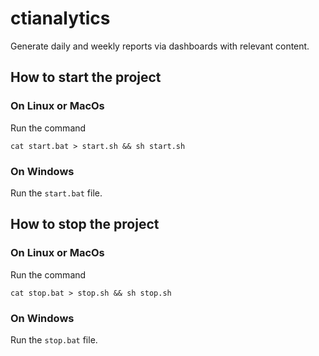 # ctianalytics
Generate daily and weekly reports via dashboards with relevant content.

## How to start the project

### On Linux or MacOs

Run the command 
```
cat start.bat > start.sh && sh start.sh
```

### On Windows

Run the ```start.bat``` file.

## How to stop the project

### On Linux or MacOs

Run the command 
```
cat stop.bat > stop.sh && sh stop.sh
```

### On Windows

Run the ```stop.bat``` file.